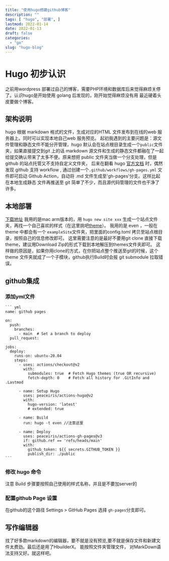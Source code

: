 ```yaml
---
title: "使用hugo搭建github博客"
description: ""
tags: [ "hugo", "部署", ]
lastmod: 2022-01-14
date: 2022-01-13
draft: false
categories:
  - "go"
slug: "hugo-blog"
---
```

# Hugo 初步认识
之前用wordpress 部署过自己的博客，需要PHP环境和数据库后来觉得麻烦关停了。认识hugo是开始使用 golang 后发现的，刚开始觉得麻烦没有用
最近硬着头皮要做个博客。
## 架构说明
 hugo 根据 markdown 格式的文件，生成对应的HTML 文件发布到在线的web 服务器上。同时可以实现本地自己web 服务预览。
 起初我遇到的主要问题是：源文件管理和静态文件不能分开管理，hugo 默认会在站点根目录生成一个`public`文件夹，如果直接提交到git 上的话 markdown
 源文件和生成的静态文件都融在了一起给提交确认带来了太多不便。原来想把 public 文件夹当做一个分支处理，但是 github 的站点托管又不支持自定义文件夹，
 后来在翻看 hugo [官方文档](https://gohugo.io/hosting-and-deployment/hosting-on-github/) 时，偶然发现 github 支持 workflow ,
 通过创建一个`.github/workflows/gh-pages.yml` 文件即可启动 Github Action，自动将 .md 文件生成至'gh-pages'分支。这样比起在本地生成静态
 文件再推送至 git 简单了不少，而且源代码管理的文件也干净了许多。
## 本地部署
[下载地址](https://github.com/gohugoio/hugo/releases)
我用的是mac arm版本的，用 `hugo new site xxx` 生成一个站点文件夹，再找一个自己喜欢的样式（在这里挑吧[theme](https://themes.gohugo.io/)）。
我用的是 even ，一般在theme 中都会有一个 `exampleSite`文件夹，把里面的config.toml 拷贝至站点根目录，按照自己的信息修改即可。
这里需要注意的是最好不要用git clone 直接下载theme，建议用Download Zip的形式下载到本地解压到themes文件夹即可。
这样做的原因是，如果你用clone的方式，在你把站点整个推送至git的时候，这个theme 文件夹就成了一个子模块，github执行Build时会报 git submodule 拉取错误。

## github集成
### 添加yml文件
	``` yml
	name: github pages
	
	on:
	  push:
	    branches:
	      - main  # Set a branch to deploy
	  pull_request:
	
	jobs:
	  deploy:
	    runs-on: ubuntu-20.04
	    steps:
	      - uses: actions/checkout@v2
	        with:
	          submodules: true  # Fetch Hugo themes (true OR recursive)
	          fetch-depth: 0    # Fetch all history for .GitInfo and .Lastmod
	
	      - name: Setup Hugo
	        uses: peaceiris/actions-hugo@v2
	        with:
	          hugo-version: 'latest'
	          # extended: true
	
	      - name: Build
	        run: hugo -t even //注意这里
	
	      - name: Deploy
	        uses: peaceiris/actions-gh-pages@v3
	        if: github.ref == 'refs/heads/main'
	        with:
	          github_token: ${{ secrets.GITHUB_TOKEN }}
	          publish_dir: ./public
	``` 
	
### 修改 hugo 命令
注意 Build 步骤要按照自己使用的样式名称，并且是不要加server的
### 配置github Page 设置
在github的这个路径 Settings > GitHub Pages 选择 `gh-pages`分支即可。
## 写作编辑器
找了好多款markdown的编辑器，要不就是没有预览,要不就是保存文件和新建文件太费劲。最后还是用了HbuilderX。 能按照文件夹管理文件，
	对MarkDown语法支持又好。就这样吧。
